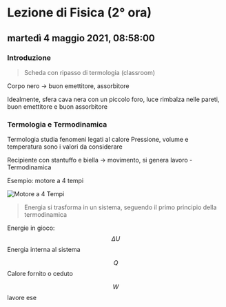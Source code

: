 
# Lezione di Fisica (2° ora)

## martedì 4 maggio 2021, 08:58:00
### Introduzione

> Scheda con ripasso di termologia (classroom)

Corpo nero -> buon emettitore, assorbitore

Idealmente, sfera cava nera con un piccolo foro, luce rimbalza nelle pareti, buon emettitore e buon assorbitore

### Termologia e Termodinamica
Termologia studia fenomeni legati al calore
Pressione, volume e temperatura sono i valori da considerare

Recipiente con stantuffo e biella -> movimento, si genera lavoro - Termodinamica

Esempio: motore a 4 tempi

![Motore a 4 Tempi](https://www.tecnologiaduepuntozero.it/wp-content/uploads/2018/01/Diesel-4-tempi.gif)

> Energia si trasforma in un sistema, seguendo il primo principio della termodinamica

Energie in gioco:
$$
\Delta U
$$
Energia interna al sistema

$$
Q
$$
Calore fornito o ceduto

$$
W
$$
lavore ese
<!--stackedit_data:
eyJoaXN0b3J5IjpbMTU1NzYwNDc3MSwxMDM1MzgxNDAwLC0yNT
MzNzA3MDYsLTcwMTY2Nzc1OSwtNjgwMTk0OTldfQ==
-->